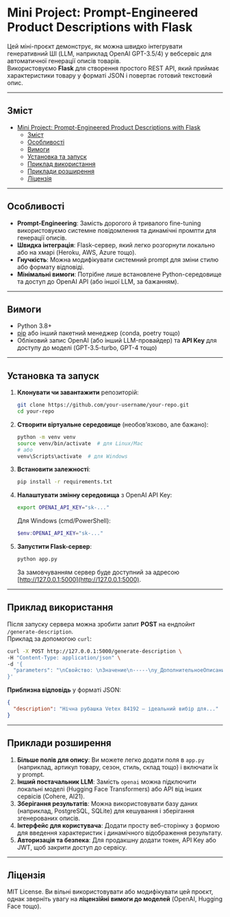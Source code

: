 # Mini Project: Prompt-Engineered Product Descriptions with Flask

Цей міні-проєкт демонструє, як можна швидко інтегрувати генеративний ШІ (LLM, наприклад OpenAI GPT-3.5/4) у вебсервіс для автоматичної генерації описів товарів.  
Використовуємо **Flask** для створення простого REST API, який приймає характеристики товару у форматі JSON і повертає готовий текстовий опис.

---

## Зміст
- [Mini Project: Prompt-Engineered Product Descriptions with Flask](#mini-project-prompt-engineered-product-descriptions-with-flask)
  - [Зміст](#зміст)
  - [Особливості](#особливості)
  - [Вимоги](#вимоги)
  - [Установка та запуск](#установка-та-запуск)
  - [Приклад використання](#приклад-використання)
  - [Приклади розширення](#приклади-розширення)
  - [Ліцензія](#ліцензія)

---

## Особливості
- **Prompt-Engineering**: Замість дорогого й тривалого fine-tuning використовуємо системне повідомлення та динамічні промпти для генерації описів.  
- **Швидка інтеграція**: Flask-сервер, який легко розгорнути локально або на хмарі (Heroku, AWS, Azure тощо).  
- **Гнучкість**: Можна модифікувати системний prompt для зміни стилю або формату відповіді.  
- **Мінімальні вимоги**: Потрібне лише встановлене Python-середовище та доступ до OpenAI API (або іншої LLM, за бажанням).

---

## Вимоги
- Python 3.8+
- [pip](https://pip.pypa.io/en/stable/) або інший пакетний менеджер (conda, poetry тощо)
- Обліковий запис OpenAI (або інший LLM-провайдер) та **API Key** для доступу до моделі (GPT-3.5-turbo, GPT-4 тощо)

---

## Установка та запуск

1. **Клонувати чи завантажити** репозиторій:
   ```bash
   git clone https://github.com/your-username/your-repo.git
   cd your-repo
   ```

2. **Створити віртуальне середовище** (необов’язково, але бажано):
   ```bash
   python -m venv venv
   source venv/bin/activate  # для Linux/Mac
   # або
   venv\Scripts\activate  # для Windows
   ```

3. **Встановити залежності**:
   ```bash
   pip install -r requirements.txt
   ```

4. **Налаштувати змінну середовища** з OpenAI API Key:
   ```bash
   export OPENAI_API_KEY="sk-..."
   ```
   Для Windows (cmd/PowerShell):
   ```powershell
   $env:OPENAI_API_KEY="sk-..."
   ```

5. **Запустити Flask-сервер**:
   ```bash
   python app.py
   ```
   За замовчуванням сервер буде доступний за адресою [http://127.0.0.1:5000](http://127.0.0.1:5000).

---

## Приклад використання

Після запуску сервера можна зробити запит **POST** на ендпойнт `/generate-description`.  
Приклад за допомогою `curl`:

```bash
curl -X POST http://127.0.0.1:5000/generate-description \
-H "Content-Type: application/json" \
-d '{
  "parameters": "\nСвойство: \nЗначение\n-----\ny_ДополнительноеОписаниеНоменклатурыСкидки: \nМинимальная сумма заказа 1000 грн.\nот 2000 грн. скидка 3%\n-----\ny_ДополнительноеОписаниеРозница: \nНочная рубашка с коротким рукавом Ветекс 84192. \nПРОИЗВОДИТЕЛЬ: Vetex, Турция.\nКАЧЕСТВО: 95% вискоза, 5% ликра.\n-----"
}'
```

**Приблизна відповідь** у форматі JSON:
```json
{
  "description": "Нічна рубашка Vetex 84192 – ідеальний вибір для..."
}
```

---

## Приклади розширення

1. **Більше полів для опису**: Ви можете легко додати поля в `app.py` (наприклад, артикул товару, сезон, стиль, склад тощо) і включати їх у prompt.  
2. **Інший постачальник LLM**: Замість `openai` можна підключити локальні моделі (Hugging Face Transformers) або API від інших сервісів (Cohere, AI21).  
3. **Зберігання результатів**: Можна використовувати базу даних (наприклад, PostgreSQL, SQLite) для кешування і зберігання згенерованих описів.  
4. **Інтерфейс для користувача**: Додати просту веб-сторінку з формою для введення характеристик і динамічного відображення результату.  
5. **Авторизація та безпека**: Для продакшну додати токен, API Key або JWT, щоб закрити доступ до сервісу.

---

## Ліцензія

MIT License. Ви вільні використовувати або модифікувати цей проєкт, однак зверніть увагу на **ліцензійні вимоги до моделей** (OpenAI, Hugging Face тощо).
